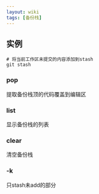 ```yaml
---
layout: wiki
tags: [备份栈]
---
```


## 实例

```shell
# 将当前工作区未提交的内容添加到stash
git stash
```

### pop

提取备份栈顶的代码覆盖到编辑区

### list

显示备份栈的列表

### clear

清空备份栈

### -k

只stash未add的部分